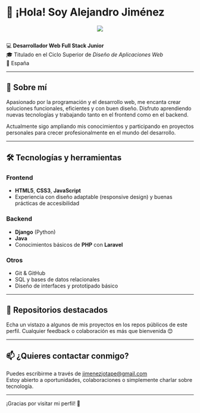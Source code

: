 # 👋 ¡Hola! Soy Alejandro Jiménez

<p align="center">
  <a href="https://github.com/DenverCoder1/readme-typing-svg"><img src="https://readme-typing-svg.herokuapp.com/?lines=Software%20Engineer;AI%20Engineer;Always%20learning%20new%20things;Feel%20free%20to%20look%20around%20%F0%9F%91%80;Reach%20out%20if%20you%20need%20help!%20%F0%9F%92%AC&;ACfont=Fira%20Code&center=true&width=440&height=45"></a>
</p>

<p align="center">
  <a href="https://github.com/Abdalrahman-Alhamod/" align="center" ><img align="center"  alt="" src="https://visitor-badge.laobi.icu/badge?page_id=Abdalrahman-Alhamod.Abdalrahman-Alhamod"></a>
</p>

💻 **Desarrollador Web Full Stack Junior**  
🎓 Titulado en el Ciclo Superior de *Diseño de Aplicaciones Web*  
📍 España

---

## 🚀 Sobre mí

Apasionado por la programación y el desarrollo web, me encanta crear soluciones funcionales, eficientes y con buen diseño. Disfruto aprendiendo nuevas tecnologías y trabajando tanto en el frontend como en el backend.

Actualmente sigo ampliando mis conocimientos y participando en proyectos personales para crecer profesionalmente en el mundo del desarrollo.

---

## 🛠️ Tecnologías y herramientas

### Frontend
- **HTML5**, **CSS3**, **JavaScript**
- Experiencia con diseño adaptable (responsive design) y buenas prácticas de accesibilidad

### Backend
- **Django** (Python)
- **Java**
- Conocimientos básicos de **PHP** con **Laravel**

### Otros
- Git & GitHub
- SQL y bases de datos relacionales
- Diseño de interfaces y prototipado básico

---

## 📂 Repositorios destacados

Echa un vistazo a algunos de mis proyectos en los repos públicos de este perfil. Cualquier feedback o colaboración es más que bienvenida 😊

---

## 📫 ¿Quieres contactar conmigo?

Puedes escribirme a través de jimenezjotape@gmail.com  
Estoy abierto a oportunidades, colaboraciones o simplemente charlar sobre tecnología.

---

¡Gracias por visitar mi perfil! 🚀
